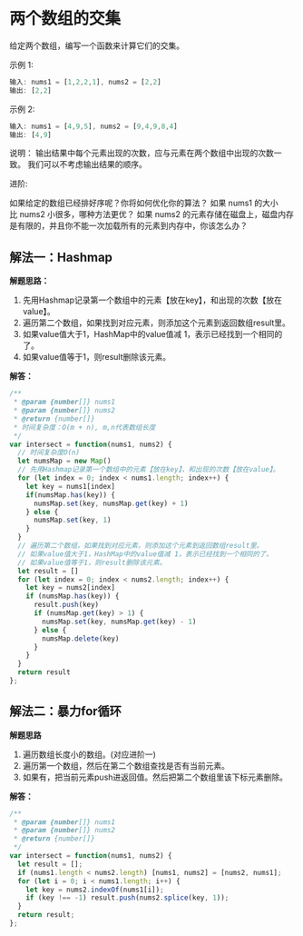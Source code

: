 # 两个数组的交集
给定两个数组，编写一个函数来计算它们的交集。

示例 1:
```javascript
输入: nums1 = [1,2,2,1], nums2 = [2,2]
输出: [2,2]
```

示例 2:
```javascript
输入: nums1 = [4,9,5], nums2 = [9,4,9,8,4]
输出: [4,9]
```

说明：
输出结果中每个元素出现的次数，应与元素在两个数组中出现的次数一致。
我们可以不考虑输出结果的顺序。


进阶:

如果给定的数组已经排好序呢？你将如何优化你的算法？
如果 nums1 的大小比 nums2 小很多，哪种方法更优？
如果 nums2 的元素存储在磁盘上，磁盘内存是有限的，并且你不能一次加载所有的元素到内存中，你该怎么办？

## 解法一：Hashmap
**解题思路：**

1. 先用Hashmap记录第一个数组中的元素【放在key】，和出现的次数【放在value】。
2. 遍历第二个数组，如果找到对应元素，则添加这个元素到返回数组result里。
3. 如果value值大于1，HashMap中的value值减 1，表示已经找到一个相同的了。
4. 如果value值等于1，则result删除该元素。


**解答：**
```javascript
/**
 * @param {number[]} nums1
 * @param {number[]} nums2
 * @return {number[]}
 * 时间复杂度：O(m + n), m,n代表数组长度
 */
var intersect = function(nums1, nums2) {
  // 时间复杂度O(n)
  let numsMap = new Map()
  // 先用Hashmap记录第一个数组中的元素【放在key】，和出现的次数【放在value】。
  for (let index = 0; index < nums1.length; index++) {
    let key = nums1[index]
    if(numsMap.has(key)) {
      numsMap.set(key, numsMap.get(key) + 1)
    } else {
      numsMap.set(key, 1)
    }
  }
  // 遍历第二个数组，如果找到对应元素，则添加这个元素到返回数组result里。
  // 如果value值大于1，HashMap中的value值减 1，表示已经找到一个相同的了。
  // 如果value值等于1，则result删除该元素。
  let result = []
  for (let index = 0; index < nums2.length; index++) {
    let key = nums2[index]
    if (numsMap.has(key)) {
      result.push(key)
      if (numsMap.get(key) > 1) {
        numsMap.set(key, numsMap.get(key) - 1)
      } else {
        numsMap.delete(key)
      }
    }
  }
  return result
};
```
## 解法二：暴力for循环
**解题思路**
1. 遍历数组长度小的数组。(对应进阶一)
2. 遍历第一个数组，然后在第二个数组查找是否有当前元素。
3. 如果有，把当前元素push进返回值。然后把第二个数组里该下标元素删除。


**解答：**
```javascript
/**
 * @param {number[]} nums1
 * @param {number[]} nums2
 * @return {number[]}
 */
var intersect = function(nums1, nums2) {
  let result = [];
  if (nums1.length < nums2.length) [nums1, nums2] = [nums2, nums1];
  for (let i = 0; i < nums1.length; i++) {
    let key = nums2.indexOf(nums1[i]);
    if (key !== -1) result.push(nums2.splice(key, 1));
  }
  return result;
};
```